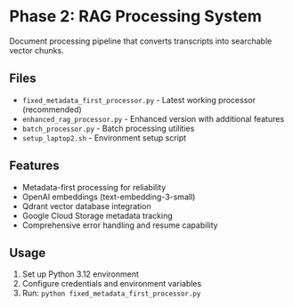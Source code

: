 # Phase 2: RAG Processing System

Document processing pipeline that converts transcripts into searchable vector chunks.

## Files
- `fixed_metadata_first_processor.py` - Latest working processor (recommended)
- `enhanced_rag_processor.py` - Enhanced version with additional features
- `batch_processor.py` - Batch processing utilities
- `setup_laptop2.sh` - Environment setup script

## Features
- Metadata-first processing for reliability
- OpenAI embeddings (text-embedding-3-small)
- Qdrant vector database integration
- Google Cloud Storage metadata tracking
- Comprehensive error handling and resume capability

## Usage
1. Set up Python 3.12 environment
2. Configure credentials and environment variables
3. Run: `python fixed_metadata_first_processor.py`
